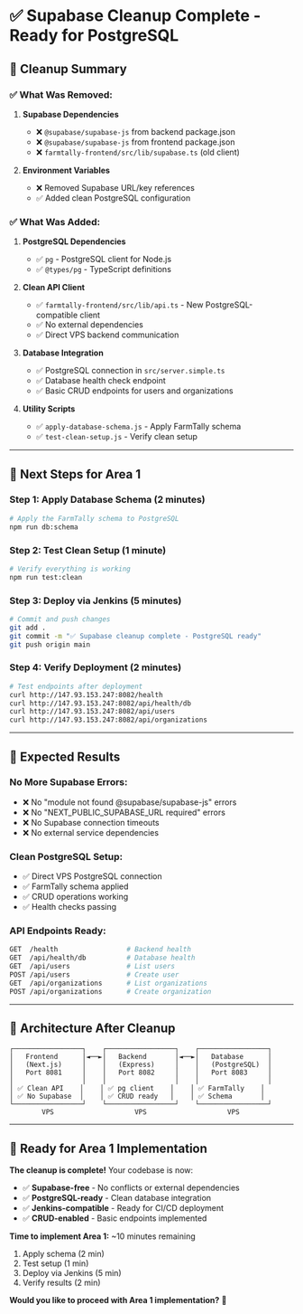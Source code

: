 # ✅ Supabase Cleanup Complete - Ready for PostgreSQL

## 🎉 **Cleanup Summary**

### **✅ What Was Removed:**
1. **Supabase Dependencies**
   - ❌ `@supabase/supabase-js` from backend package.json
   - ❌ `@supabase/supabase-js` from frontend package.json
   - ❌ `farmtally-frontend/src/lib/supabase.ts` (old client)

2. **Environment Variables**
   - ❌ Removed Supabase URL/key references
   - ✅ Added clean PostgreSQL configuration

### **✅ What Was Added:**
1. **PostgreSQL Dependencies**
   - ✅ `pg` - PostgreSQL client for Node.js
   - ✅ `@types/pg` - TypeScript definitions

2. **Clean API Client**
   - ✅ `farmtally-frontend/src/lib/api.ts` - New PostgreSQL-compatible client
   - ✅ No external dependencies
   - ✅ Direct VPS backend communication

3. **Database Integration**
   - ✅ PostgreSQL connection in `src/server.simple.ts`
   - ✅ Database health check endpoint
   - ✅ Basic CRUD endpoints for users and organizations

4. **Utility Scripts**
   - ✅ `apply-database-schema.js` - Apply FarmTally schema
   - ✅ `test-clean-setup.js` - Verify clean setup

---

## 🚀 **Next Steps for Area 1**

### **Step 1: Apply Database Schema (2 minutes)**
```bash
# Apply the FarmTally schema to PostgreSQL
npm run db:schema
```

### **Step 2: Test Clean Setup (1 minute)**
```bash
# Verify everything is working
npm run test:clean
```

### **Step 3: Deploy via Jenkins (5 minutes)**
```bash
# Commit and push changes
git add .
git commit -m "✅ Supabase cleanup complete - PostgreSQL ready"
git push origin main
```

### **Step 4: Verify Deployment (2 minutes)**
```bash
# Test endpoints after deployment
curl http://147.93.153.247:8082/health
curl http://147.93.153.247:8082/api/health/db
curl http://147.93.153.247:8082/api/users
curl http://147.93.153.247:8082/api/organizations
```

---

## 🎯 **Expected Results**

### **No More Supabase Errors:**
- ❌ No "module not found @supabase/supabase-js" errors
- ❌ No "NEXT_PUBLIC_SUPABASE_URL required" errors
- ❌ No Supabase connection timeouts
- ❌ No external service dependencies

### **Clean PostgreSQL Setup:**
- ✅ Direct VPS PostgreSQL connection
- ✅ FarmTally schema applied
- ✅ CRUD operations working
- ✅ Health checks passing

### **API Endpoints Ready:**
```bash
GET  /health                 # Backend health
GET  /api/health/db          # Database health  
GET  /api/users              # List users
POST /api/users              # Create user
GET  /api/organizations      # List organizations
POST /api/organizations      # Create organization
```

---

## 🔧 **Architecture After Cleanup**

```
┌─────────────────┐    ┌─────────────────┐    ┌─────────────────┐
│   Frontend      │◄──►│   Backend       │◄──►│   Database      │
│   (Next.js)     │    │   (Express)     │    │   (PostgreSQL)  │
│   Port 8081     │    │   Port 8082     │    │   Port 8083     │
│                 │    │                 │    │                 │
│ ✅ Clean API    │    │ ✅ pg client    │    │ ✅ FarmTally    │
│ ✅ No Supabase  │    │ ✅ CRUD ready   │    │ ✅ Schema       │
└─────────────────┘    └─────────────────┘    └─────────────────┘
        VPS                    VPS                    VPS
```

---

## 🎯 **Ready for Area 1 Implementation**

**The cleanup is complete!** Your codebase is now:
- ✅ **Supabase-free** - No conflicts or external dependencies
- ✅ **PostgreSQL-ready** - Clean database integration
- ✅ **Jenkins-compatible** - Ready for CI/CD deployment
- ✅ **CRUD-enabled** - Basic endpoints implemented

**Time to implement Area 1:** ~10 minutes remaining
1. Apply schema (2 min)
2. Test setup (1 min) 
3. Deploy via Jenkins (5 min)
4. Verify results (2 min)

**Would you like to proceed with Area 1 implementation?** 🚀
